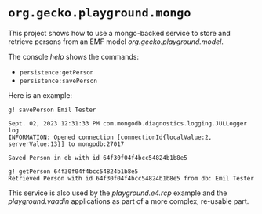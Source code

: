 # `org.gecko.playground.mongo`

This project shows how to use a mongo-backed service to store and retrieve persons from an EMF model *org.gecko.playground.model*.

The console *help* shows the commands:

* `persistence:getPerson`
* `persistence:savePerson`

Here is an example:

```
g! savePerson Emil Tester

Sept. 02, 2023 12:31:33 PM com.mongodb.diagnostics.logging.JULLogger log
INFORMATION: Opened connection [connectionId{localValue:2, serverValue:13}] to mongodb:27017

Saved Person in db with id 64f30f04f4bcc54824b1b8e5

g! getPerson 64f30f04f4bcc54824b1b8e5
Retrieved Person with id 64f30f04f4bcc54824b1b8e5 from db: Emil Tester
```

This service is also used by the *playground.e4.rcp* example and the *playground.vaadin* applications as part of a more complex, re-usable part. 

